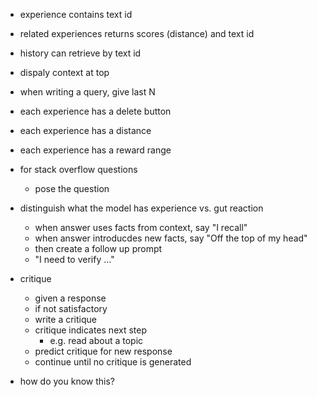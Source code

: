 - experience contains text id
- related experiences returns scores (distance) and text id
- history can retrieve by text id

- dispaly context at top
- when writing a query, give last N
- each experience has a delete button
- each experience has a distance
- each experience has a reward range

- for stack overflow questions
  - pose the question


- distinguish what the model has experience vs. gut reaction
  - when answer uses facts from context, say "I recall"
  - when answer introducdes new facts, say "Off the top of my head"
  - then create a follow up prompt
  - "I need to verify ..."

- critique
  - given a response
  - if not satisfactory
  - write a critique
  - critique indicates next step
    - e.g. read about a topic
  - predict critique for new response
  - continue until no critique is generated


- how do you know this?
